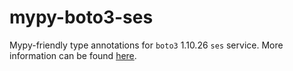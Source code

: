 # mypy-boto3-ses

Mypy-friendly type annotations for `boto3` 1.10.26 `ses` service.
More information can be found [here](https://github.com/vemel/mypy_boto3).